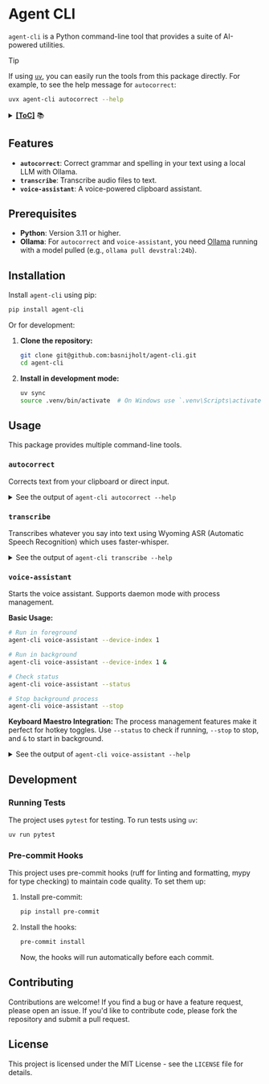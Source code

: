 # Agent CLI

`agent-cli` is a Python command-line tool that provides a suite of AI-powered utilities.

> [!TIP]
> If using [`uv`](https://docs.astral.sh/uv/), you can easily run the tools from this package directly. For example, to see the help message for `autocorrect`:
>
> ```bash
> uvx agent-cli autocorrect --help
> ```

<details><summary><b><u>[ToC]</u></b> 📚</summary>

<!-- START doctoc generated TOC please keep comment here to allow auto update -->
<!-- DON'T EDIT THIS SECTION, INSTEAD RE-RUN doctoc TO UPDATE -->

- [Features](#features)
- [Prerequisites](#prerequisites)
- [Installation](#installation)
- [Usage](#usage)
  - [`autocorrect`](#autocorrect)
  - [`transcribe`](#transcribe)
  - [`voice-assistant`](#voice-assistant)
- [Development](#development)
  - [Running Tests](#running-tests)
  - [Pre-commit Hooks](#pre-commit-hooks)
- [Contributing](#contributing)
- [License](#license)

<!-- END doctoc generated TOC please keep comment here to allow auto update -->

</details>

## Features

- **`autocorrect`**: Correct grammar and spelling in your text using a local LLM with Ollama.
- **`transcribe`**: Transcribe audio files to text.
- **`voice-assistant`**: A voice-powered clipboard assistant.

## Prerequisites

- **Python**: Version 3.11 or higher.
- **Ollama**: For `autocorrect` and `voice-assistant`, you need [Ollama](https://ollama.ai/) running with a model pulled (e.g., `ollama pull devstral:24b`).

## Installation

Install `agent-cli` using pip:

```bash
pip install agent-cli
```

Or for development:

1. **Clone the repository:**

   ```bash
   git clone git@github.com:basnijholt/agent-cli.git
   cd agent-cli
   ```

2. **Install in development mode:**

   ```bash
   uv sync
   source .venv/bin/activate  # On Windows use `.venv\Scripts\activate`
   ```

## Usage

This package provides multiple command-line tools.

### `autocorrect`

Corrects text from your clipboard or direct input.

<details>
<summary>See the output of <code>agent-cli autocorrect --help</code></summary>

<!-- CODE:BASH:START -->
<!-- echo '```yaml' -->
<!-- export NO_COLOR=1 -->
<!-- export TERM=dumb -->
<!-- agent-cli autocorrect --help -->
<!-- echo '```' -->
<!-- CODE:END -->

<!-- OUTPUT:START -->
<!-- ⚠️ This content is auto-generated by `markdown-code-runner`. -->
```yaml

 Usage: agent-cli autocorrect [OPTIONS] [TEXT]

 Correct text from clipboard using a local Ollama model.


╭─ Arguments ──────────────────────────────────────────────────────────────────╮
│   text      [TEXT]  The text to correct. If not provided, reads from         │
│                     clipboard.                                               │
│                     [default: None]                                          │
╰──────────────────────────────────────────────────────────────────────────────╯
╭─ Options ────────────────────────────────────────────────────────────────────╮
│ --model        -m      TEXT  The Ollama model to use. Default is             │
│                              devstral:24b.                                   │
│                              [default: devstral:24b]                         │
│ --ollama-host          TEXT  The Ollama server host. Default is              │
│                              http://localhost:11434.                         │
│                              [default: http://localhost:11434]               │
│ --log-level            TEXT  Set logging level. [default: WARNING]           │
│ --log-file             TEXT  Path to a file to write logs to.                │
│                              [default: None]                                 │
│ --quiet        -q            Suppress console output from rich.              │
│ --help                       Show this message and exit.                     │
╰──────────────────────────────────────────────────────────────────────────────╯

```

<!-- OUTPUT:END -->

</details>

### `transcribe`

Transcribes whatever you say into text using Wyoming ASR (Automatic Speech Recognition) which uses faster-whisper.

<details>
<summary>See the output of <code>agent-cli transcribe --help</code></summary>

<!-- CODE:BASH:START -->
<!-- echo '```yaml' -->
<!-- export NO_COLOR=1 -->
<!-- export TERM=dumb -->
<!-- agent-cli transcribe --help -->
<!-- echo '```' -->
<!-- CODE:END -->

<!-- OUTPUT:START -->
<!-- ⚠️ This content is auto-generated by `markdown-code-runner`. -->
```yaml

 Usage: agent-cli transcribe [OPTIONS]

 Wyoming ASR Client for streaming microphone audio to a transcription server.

 Usage: - Run in foreground: agent-cli transcribe --device-index 1 - Run in
 background: agent-cli transcribe --device-index 1 & - Check status: agent-cli
 transcribe --status - Stop background process: agent-cli transcribe --stop

╭─ Options ────────────────────────────────────────────────────────────────────╮
│ --device-index                           INTEGER  Index of the PyAudio input │
│                                                   device to use.             │
│                                                   [default: None]            │
│ --device-name                            TEXT     Device name keywords for   │
│                                                   partial matching. Supports │
│                                                   comma-separated list where │
│                                                   each term can partially    │
│                                                   match device names         │
│                                                   (case-insensitive). First  │
│                                                   matching device is         │
│                                                   selected.                  │
│                                                   [default: None]            │
│ --list-devices                                    List available audio input │
│                                                   devices and exit.          │
│ --asr-server-ip                          TEXT     Wyoming ASR server IP      │
│                                                   address.                   │
│                                                   [default: 192.168.1.143]   │
│ --asr-server-port                        INTEGER  Wyoming ASR server port.   │
│                                                   [default: 10300]           │
│ --model            -m                    TEXT     The Ollama model to use.   │
│                                                   Default is devstral:24b.   │
│                                                   [default: devstral:24b]    │
│ --ollama-host                            TEXT     The Ollama server host.    │
│                                                   Default is                 │
│                                                   http://localhost:11434.    │
│                                                   [default:                  │
│                                                   http://localhost:11434]    │
│ --llm                  --no-llm                   Use an LLM to process the  │
│                                                   transcript.                │
│                                                   [default: no-llm]          │
│ --stop                                            Stop any running           │
│                                                   background process.        │
│ --status                                          Check if a background      │
│                                                   process is running.        │
│ --clipboard            --no-clipboard             Copy result to clipboard.  │
│                                                   [default: clipboard]       │
│ --log-level                              TEXT     Set logging level.         │
│                                                   [default: WARNING]         │
│ --log-file                               TEXT     Path to a file to write    │
│                                                   logs to.                   │
│                                                   [default: None]            │
│ --quiet            -q                             Suppress console output    │
│                                                   from rich.                 │
│ --help                                            Show this message and      │
│                                                   exit.                      │
╰──────────────────────────────────────────────────────────────────────────────╯

```

<!-- OUTPUT:END -->

</details>

### `voice-assistant`

Starts the voice assistant. Supports daemon mode with process management.

**Basic Usage:**
```bash
# Run in foreground
agent-cli voice-assistant --device-index 1

# Run in background
agent-cli voice-assistant --device-index 1 &

# Check status
agent-cli voice-assistant --status

# Stop background process
agent-cli voice-assistant --stop
```

**Keyboard Maestro Integration:**
The process management features make it perfect for hotkey toggles. Use `--status` to check if running, `--stop` to stop, and `&` to start in background.

<details>
<summary>See the output of <code>agent-cli voice-assistant --help</code></summary>

<!-- CODE:BASH:START -->
<!-- echo '```yaml' -->
<!-- export NO_COLOR=1 -->
<!-- export TERM=dumb -->
<!-- agent-cli voice-assistant --help -->
<!-- echo '```' -->
<!-- CODE:END -->

<!-- OUTPUT:START -->
<!-- ⚠️ This content is auto-generated by `markdown-code-runner`. -->
```yaml

 Usage: agent-cli voice-assistant [OPTIONS]

 Interact with clipboard text via a voice command using Wyoming and an Ollama
 LLM.

 Usage: - Run in foreground: agent-cli voice-assistant --device-index 1 - Run
 in background: agent-cli voice-assistant --device-index 1 & - Check status:
 agent-cli voice-assistant --status - Stop background process: agent-cli
 voice-assistant --stop

╭─ Options ────────────────────────────────────────────────────────────────────╮
│ --device-index                           INTEGER  Index of the PyAudio input │
│                                                   device to use.             │
│                                                   [default: None]            │
│ --device-name                            TEXT     Device name keywords for   │
│                                                   partial matching. Supports │
│                                                   comma-separated list where │
│                                                   each term can partially    │
│                                                   match device names         │
│                                                   (case-insensitive). First  │
│                                                   matching device is         │
│                                                   selected.                  │
│                                                   [default: None]            │
│ --list-devices                                    List available audio input │
│                                                   devices and exit.          │
│ --asr-server-ip                          TEXT     Wyoming ASR server IP      │
│                                                   address.                   │
│                                                   [default: 192.168.1.143]   │
│ --asr-server-port                        INTEGER  Wyoming ASR server port.   │
│                                                   [default: 10300]           │
│ --model            -m                    TEXT     The Ollama model to use.   │
│                                                   Default is devstral:24b.   │
│                                                   [default: devstral:24b]    │
│ --ollama-host                            TEXT     The Ollama server host.    │
│                                                   Default is                 │
│                                                   http://localhost:11434.    │
│                                                   [default:                  │
│                                                   http://localhost:11434]    │
│ --stop                                            Stop any running           │
│                                                   background process.        │
│ --status                                          Check if a background      │
│                                                   process is running.        │
│ --clipboard            --no-clipboard             Copy result to clipboard.  │
│                                                   [default: clipboard]       │
│ --log-level                              TEXT     Set logging level.         │
│                                                   [default: WARNING]         │
│ --log-file                               TEXT     Path to a file to write    │
│                                                   logs to.                   │
│                                                   [default: None]            │
│ --quiet            -q                             Suppress console output    │
│                                                   from rich.                 │
│ --help                                            Show this message and      │
│                                                   exit.                      │
╰──────────────────────────────────────────────────────────────────────────────╯

```

<!-- OUTPUT:END -->

</details>


## Development

### Running Tests

The project uses `pytest` for testing. To run tests using `uv`:

```bash
uv run pytest
```

### Pre-commit Hooks

This project uses pre-commit hooks (ruff for linting and formatting, mypy for type checking) to maintain code quality. To set them up:

1. Install pre-commit:

   ```bash
   pip install pre-commit
   ```

2. Install the hooks:

   ```bash
   pre-commit install
   ```

   Now, the hooks will run automatically before each commit.

## Contributing

Contributions are welcome! If you find a bug or have a feature request, please open an issue. If you'd like to contribute code, please fork the repository and submit a pull request.

## License

This project is licensed under the MIT License - see the `LICENSE` file for details.
